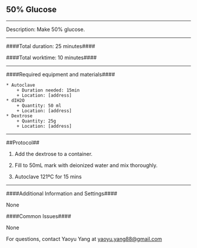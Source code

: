 50% Glucose
--------------
- - - - - - - - - - - - - - - - - - - - - - - - - - - - - - - - - - - - - - - - - - - -

Description: Make 50% glucose.
- - - - - - - - - - - - - - - - - - - - - - - - - - - - - - - - - - - - - - - - - - -
####Total duration: 25 minutes####

####Total worktime: 10 minutes####
- - - - - - - - - - - - - - - - - - - - - - - - - - - - - - - - - - - - - - - - - - -
####Required equipment and materials####

    * Autoclave
        + Duration needed: 15min
        + Location: [address]
    * dIH2O
        + Quantity: 50 ml
        + Location: [address]
    * Dextrose
        + Quantity: 25g
        + Location: [address]

- - - - - - - - - - - - - - - - - - - - - - - - - - - - - - - - - - - - - - - - - - - - 
##Protocol##

1. Add the dextrose to a container.

2. Fill to 50mL mark with deionized water and mix thoroughly.

3. Autoclave 121ºC for 15 mins

- - - - - - - - - - - - - - - - - - - - - - - - - - - - - - - - - - - - - - - - - - - - 
####Additional Information and Settings####

None

####Common Issues####

None

For questions, contact Yaoyu Yang at yaoyu.yang88@gmail.com
